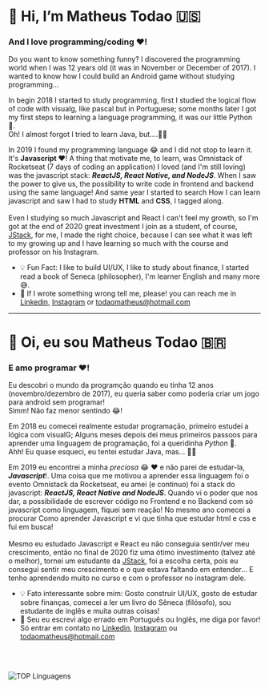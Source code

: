 # 👋 Hi, I’m Matheus Todao 🇺🇸
### And I love programming/coding ❤️!

Do you want to know something funny?
I discovered the programming world when I was 12 years old (it was in November or December of 2017). I wanted to know how I could build an Android game without studying programming...
<br />

In begin 2018 I started to study programming, first I studied the logical flow of code with visualg, like pascal but in Portuguese; some months later I got my first steps to learning a language programming, it was our little Python 🐍.
<br />
Oh! I almost forgot I tried to learn Java, but....🙅‍♂️

In 2019 I found my programming language 😂 and I did not stop to learn it. It's **Javascript ❤️**! A thing that motivate me, to learn, was Omnistack of Rocketseat (7 days of coding an application) I loved (and I'm still loving) was the javascript stack: ***ReactJS, React Native, and NodeJS***. When I saw the power to give us, the possibility to write code in frontend and backend using the same language! And same year I started to search How I can learn javascript and saw I had to study **HTML** and **CSS**, I tagged along.
<br />
<br />
Even I studying so much Javascript and React I can't feel my growth, so I'm got at the end of 2020 great investment I join as a student, of course, [JStack](https://jstack.com.br), for me, I made the right choice, because I can see what it was left to my growing up and I have learning so much with the course and professor on his Instagram.

* 💡 Fun Fact: I like to build UI/UX, I like to study about finance, I started read a book of Seneca (philosopher), I'm learner English and many more 😅.
* 🤙 If I wrote something wrong tell me, please! you can reach me in [Linkedin](https://linkedin.com/in/matheustodao), [Instagram](https://instagram.com/matheustodao) or todaomatheus@hotmail.com

<hr />

# 👋 Oi, eu sou Matheus Todao 🇧🇷
### E amo programar ❤️!

Eu descobri o mundo da programção quando eu tinha 12 anos (novembro/dezembro de 2017), eu queria saber como poderia criar um jogo para android sem programar!
<br />
Simm! Não faz menor sentindo 😂!
<br />

Em 2018 eu comecei realmente estudar programação, primeiro estudei a lógica com visualG; Alguns meses depois dei meus primeiros passoos para aprender uma linguagem de programação, foi a queridinha  _Python_ 🐍.
<br />
Ahh! Eu quase esqueci, eu tentei estudar Java, mas... 🙅‍♂️

Em 2019 eu encontrei a minha _preciosa_ 😂 ❤️ e não parei de estudar-la, ***Javascript***!. Uma coisa que me motivou a aprender essa linguagem foi o evento Omnistack da Rocketseat, eu amei (e continuo) foi a stack do javascript: ***ReactJS, React Native and NodeJS***. Quando vi o poder que nos dar, a possibilidade de escrever código no Frontend e no Backend com só javascript como linguagem, fiquei sem reação! No mesmo ano comecei a procurar Como aprender Javascript e vi que tinha que estudar html e css e fui em busca!
<br />
<br />
Mesmo eu estudado Javascript e React eu não conseguia sentir/ver meu crescimento, então no final de 2020 fiz uma ótimo investimento (talvez até o melhor), tornei um estudante da [JStack](https://jstack.com.br), foi a escolha certa, pois eu consegui sentir meu crescimento e o que estava faltando em entender... E tenho aprendendo muito no curso e com o professor no instagram dele.

* 💡 Fato interessante sobre mim: Gosto construir UI/UX, gosto de estudar sobre finanças, comecei a ler um livro do Sêneca (filósofo), sou estudante de inglês e muita outras coisas!
* 🤙 Seu eu escrevi algo errado em Português ou Inglês, me diga por favor! Só entrar em contato no [Linkedin](https://linkedin.com/in/matheustodao), [Instagram](https://instagram.com/matheustodao) ou todaomatheus@hotmail.com

<br />
<br />

![TOP Linguagens](https://github-readme-stats.vercel.app/api/top-langs/?username=matheustodao&layout=compact&theme=dracula)
